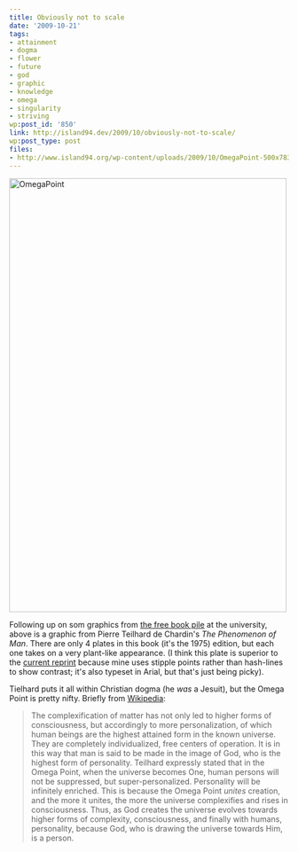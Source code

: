 ```yaml
---
title: Obviously not to scale
date: '2009-10-21'
tags:
- attainment
- dogma
- flower
- future
- god
- graphic
- knowledge
- omega
- singularity
- striving
wp:post_id: '850'
link: http://island94.dev/2009/10/obviously-not-to-scale/
wp:post_type: post
files:
- http://www.island94.org/wp-content/uploads/2009/10/OmegaPoint-500x783.png
---
```


<img class="aligncenter size-medium wp-image-852" title="OmegaPoint" src="http://www.island94.org/wp-content/uploads/2009/10/OmegaPoint-500x783.png" alt="OmegaPoint" width="500" height="783" />

Following up on som graphics from <a href="http://www.island94.org/2009/10/janets-spiral-periodic-table/">the free book pile</a> at the university, above is a graphic from Pierre Teilhard de Chardin's <em>The Phenomenon of Man</em>. There are only 4 plates in this book (it's the 1975) edition, but each one takes on a very plant-like appearance. (I think this plate is superior to the <a href="http://books.google.com/books?id=vTi7de7vv5wC&amp;lpg=PR8&amp;ots=08hB1BRmc-&amp;dq=%22the%20development%20of%20the%20human%20layer%22&amp;pg=PA131#v=onepage&amp;q=&amp;f=false">current reprint</a> because mine uses stipple points rather than hash-lines to show contrast; it's also typeset in Arial, but that's just being picky).

Tielhard puts it all within Christian dogma (he <em>was </em>a Jesuit), but the Omega Point is pretty nifty. Briefly from <a href="http://en.wikipedia.org/wiki/Omega_point">Wikipedia</a>:
<blockquote>The complexification of matter has not only led to higher forms of consciousness, but accordingly to more personalization, of which human beings are the highest attained form in the known universe. They are completely individualized, free centers of operation. It is in this way that man is said to be made in the image of God, who is the highest form of personality. Teilhard expressly stated that in the Omega Point, when the universe becomes One, human persons will not be suppressed, but super-personalized. Personality will be infinitely enriched. This is because the Omega Point <em>unites</em> creation, and the more it unites, the more the universe complexifies and rises in consciousness. Thus, as God creates the universe evolves towards higher forms of complexity, consciousness, and finally with humans, personality, because God, who is drawing the universe towards Him, is a person.</blockquote>
